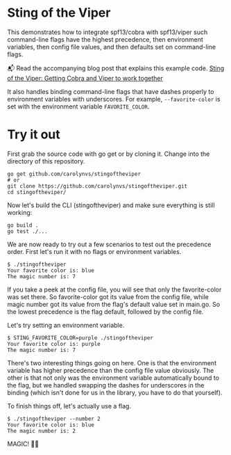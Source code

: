 # Sting of the Viper

This demonstrates how to integrate spf13/cobra with spf13/viper such command-line flags have the highest precedence,
then environment variables, then config file values, and then defaults set on command-line flags.

📬 Read the accompanying blog post that explains this example code. [Sting of the Viper: Getting Cobra and Viper to work together](https://carolynvanslyck.com/blog/2020/08/sting-of-the-viper/)

It also handles binding command-line flags that have dashes properly to environment variables with underscores. 
For example, `--favorite-color` is set with the environment variable `FAVORITE_COLOR`.

# Try it out

First grab the source code with go get or by cloning it. Change into the directory of this repository.

```
go get github.com/carolynvs/stingoftheviper
# or
git clone https://github.com/carolynvs/stingoftheviper.git
cd stingoftheviper/
```

Now let's build the CLI (stingoftheviper) and make sure everything is still working:

```
go build .
go test ./...
```

We are now ready to try out a few scenarios to test out the precedence order. First let's run it with no flags
or environment variables.

```console
$ ./stingoftheviper
Your favorite color is: blue
The magic number is: 7
```

If you take a peek at the config file, you will see that only the favorite-color was set there. So favorite-color
got its value from the config file, while magic number got its value from the flag's default value set in main.go.
So the lowest precedence is the flag default, followed by the config file.

Let's try setting an environment variable.

```console
$ STING_FAVORITE_COLOR=purple ./stingoftheviper
Your favorite color is: purple
The magic number is: 7
```

There's two interesting things going on here. One is that the environment variable has higher precedence than the
config file value obviously. The other is that not only was the environment variable automatically bound to
the flag, but we handled swapping the dashes for underscores in the binding (which isn't done for us in the 
library, you have to do that yourself).

To finish things off, let's actually use a flag.

```console
$ ./stingoftheviper --number 2
Your favorite color is: blue
The magic number is: 2
```

MAGIC! 🎩✨
